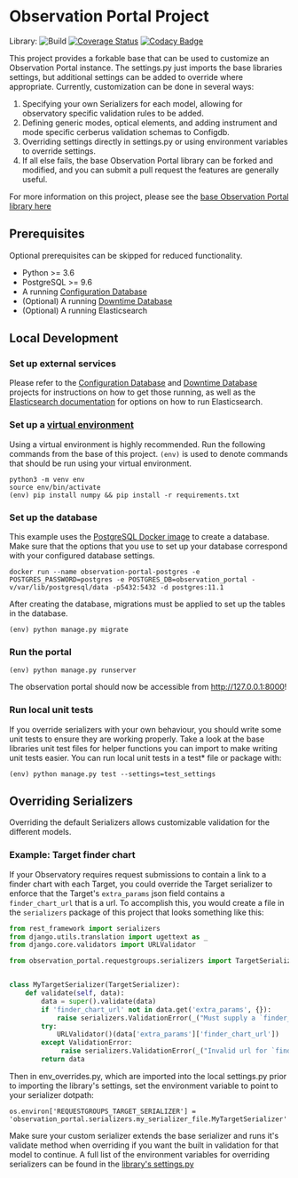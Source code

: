 # Observation Portal Project

Library: ![Build](https://github.com/observatorycontrolsystem/observation-portal/workflows/Build/badge.svg)
[![Coverage Status](https://coveralls.io/repos/github/observatorycontrolsystem/observation-portal/badge.svg?branch=master)](https://coveralls.io/github/observatorycontrolsystem/observation-portal?branch=master)
[![Codacy Badge](https://api.codacy.com/project/badge/Grade/9846cee7c4904cae8864525101030169)](https://www.codacy.com/gh/observatorycontrolsystem/observation-portal?utm_source=github.com&utm_medium=referral&utm_content=observatorycontrolsystem/observation-portal&utm_campaign=Badge_Grade)

This project provides a forkable base that can be used to customize an Observation Portal instance. The settings.py just imports the base libraries settings, but additional settings can be added to override where appropriate. Currently, customization can be done in several ways:

1. Specifying your own Serializers for each model, allowing for observatory specific validation rules to be added.
2. Defining generic modes, optical elements, and adding instrument and mode specific cerberus validation schemas to Configdb.
3. Overriding settings directly in settings.py or using environment variables to override settings.
4. If all else fails, the base Observation Portal library can be forked and modified, and you can submit a pull request the features are generally useful.

For more information on this project, please see the [base Observation Portal library here](https://github.com/observatorycontrolsystem/observation-portal)


## Prerequisites

Optional prerequisites can be skipped for reduced functionality.

-   Python >= 3.6
-   PostgreSQL >= 9.6
-   A running [Configuration Database](https://github.com/observatorycontrolsystem/configdb) 
-   (Optional) A running [Downtime Database](https://github.com/observatorycontrolsystem/downtime)
-   (Optional) A running Elasticsearch


## Local Development

### **Set up external services**

Please refer to the [Configuration Database](https://github.com/observatorycontrolsystem/configdb) and [Downtime Database](https://github.com/LCOGT/downtime) projects for instructions on how to get those running, as well as the [Elasticsearch documentation](https://www.elastic.co/guide/en/elasticsearch/reference/5.6/install-elasticsearch.html) for options on how to run Elasticsearch.

### **Set up a [virtual environment](https://docs.python.org/3/tutorial/venv.html)**

Using a virtual environment is highly recommended. Run the following commands from the base of this project. `(env)`
is used to denote commands that should be run using your virtual environment.

    python3 -m venv env
    source env/bin/activate
    (env) pip install numpy && pip install -r requirements.txt

### **Set up the database**

This example uses the [PostgreSQL Docker image](https://hub.docker.com/_/postgres) to create a database. Make sure that the options that you use to set up your database correspond with your configured database settings.

    docker run --name observation-portal-postgres -e POSTGRES_PASSWORD=postgres -e POSTGRES_DB=observation_portal -v/var/lib/postgresql/data -p5432:5432 -d postgres:11.1

After creating the database, migrations must be applied to set up the tables in the database.

    (env) python manage.py migrate

### **Run the portal**

    (env) python manage.py runserver

The observation portal should now be accessible from <http://127.0.0.1:8000>!

### **Run local unit tests**

If you override serializers with your own behaviour, you should write some unit tests to ensure they are working properly. Take a look at the base libraries unit test files for helper functions you can import to make writing unit tests easier. You can run local unit tests in a test* file or package with:

    (env) python manage.py test --settings=test_settings


## Overriding Serializers
Overriding the default Serializers allows customizable validation for the different models.

### Example: Target finder chart
If your Observatory requires request submissions to contain a link to a finder chart with each Target, you could override the Target serializer to enforce that the Target's `extra_params` json field contains a `finder_chart_url` that is a url. To accomplish this, you would create a file in the `serializers` package of this project that looks something like this:


```python
from rest_framework import serializers
from django.utils.translation import ugettext as _
from django.core.validators import URLValidator

from observation_portal.requestgroups.serializers import TargetSerializer


class MyTargetSerializer(TargetSerializer):
    def validate(self, data):
        data = super().validate(data)
        if 'finder_chart_url' not in data.get('extra_params', {}):
            raise serializers.ValidationError(_("Must supply a `finder_chart_url` within Target's extra_params."))
        try:
            URLValidator()(data['extra_params']['finder_chart_url'])
        except ValidationError:
             raise serializers.ValidationError(_("Invalid url for `finder_chart_url` within Target's extra_params."))
        return data
```

Then in env_overrides.py, which are imported into the local settings.py prior to importing the library's settings, set the environment variable to point to your serializer dotpath:

```os.environ['REQUESTGROUPS_TARGET_SERIALIZER'] = 'observation_portal.serializers.my_serializer_file.MyTargetSerializer'```

Make sure your custom serializer extends the base serializer and runs it's validate method when overriding if you want the built in validation for that model to continue. A full list of the environment variables for overriding serializers can be found in the [library's settings.py](https://github.com/observatorycontrolsystem/observation-portal/blob/master/observation_portal/settings.py#L287)
